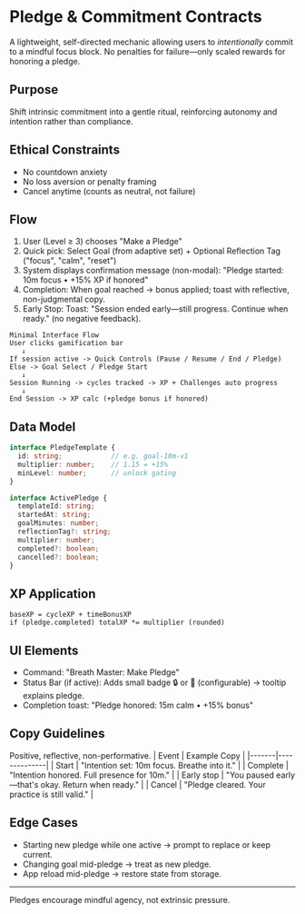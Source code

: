 # Pledge & Commitment Contracts

A lightweight, self-directed mechanic allowing users to *intentionally* commit to a mindful focus block. No penalties for failure—only scaled rewards for honoring a pledge.

## Purpose
Shift intrinsic commitment into a gentle ritual, reinforcing autonomy and intention rather than compliance.

## Ethical Constraints
- No countdown anxiety
- No loss aversion or penalty framing
- Cancel anytime (counts as neutral, not failure)

## Flow
1. User (Level ≥ 3) chooses "Make a Pledge"
2. Quick pick: Select Goal (from adaptive set) + Optional Reflection Tag ("focus", "calm", "reset")
3. System displays confirmation message (non-modal): "Pledge started: 10m focus • +15% XP if honored"
4. Completion: When goal reached → bonus applied; toast with reflective, non-judgmental copy.
5. Early Stop: Toast: "Session ended early—still progress. Continue when ready." (no negative feedback).

```
Minimal Interface Flow
User clicks gamification bar
   ↓
If session active -> Quick Controls (Pause / Resume / End / Pledge)
Else -> Goal Select / Pledge Start
   ↓
Session Running -> cycles tracked -> XP + Challenges auto progress
   ↓
End Session -> XP calc (+pledge bonus if honored)
```

## Data Model
```ts
interface PledgeTemplate {
  id: string;            // e.g. goal-10m-v1
  multiplier: number;    // 1.15 = +15%
  minLevel: number;      // unlock gating
}

interface ActivePledge {
  templateId: string;
  startedAt: string;
  goalMinutes: number;
  reflectionTag?: string;
  multiplier: number;
  completed?: boolean;
  cancelled?: boolean;
}
```

## XP Application
```
baseXP = cycleXP + timeBonusXP
if (pledge.completed) totalXP *= multiplier (rounded)
```

## UI Elements
- Command: "Breath Master: Make Pledge"
- Status Bar (if active): Adds small badge 🔒 or 🎯 (configurable) → tooltip explains pledge.
- Completion toast: "Pledge honored: 15m calm • +15% bonus"

## Copy Guidelines
Positive, reflective, non-performative.
| Event | Example Copy |
|-------|--------------|
| Start | "Intention set: 10m focus. Breathe into it." |
| Complete | "Intention honored. Full presence for 10m." |
| Early stop | "You paused early—that's okay. Return when ready." |
| Cancel | "Pledge cleared. Your practice is still valid." |

## Edge Cases
- Starting new pledge while one active → prompt to replace or keep current.
- Changing goal mid-pledge → treat as new pledge.
- App reload mid-pledge → restore state from storage.

---
Pledges encourage mindful agency, not extrinsic pressure.
